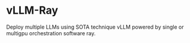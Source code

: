 # vLLM-Ray
 Deploy multiple LLMs using SOTA technique vLLM powered by single or multigpu orchestration software ray.
